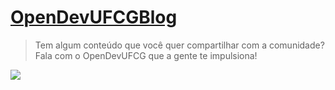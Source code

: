 # [OpenDevUFCGBlog](https://dev.to/OpenDevUFCG)
> Tem algum conteúdo que você quer compartilhar com a comunidade? Fala com o OpenDevUFCG que a gente te impulsiona!


![](../logo/blog_logo.png)

